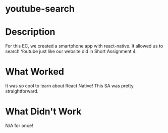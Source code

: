 # youtube-search

# Description
For this EC, we created a smartphone app with react-native. It allowed us to search Youtube just like our website did in Short Assignment 4.

# What Worked
It was so cool to learn about React Native! This SA was pretty straightforward.

# What Didn't Work 
N/A for once!
